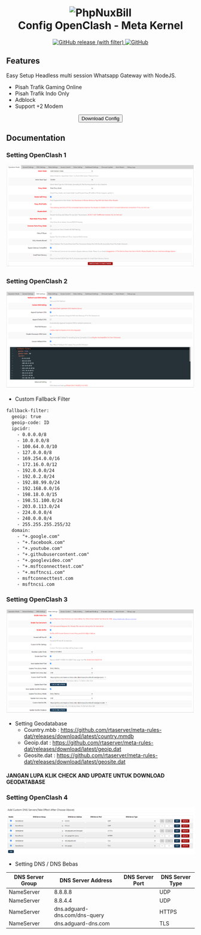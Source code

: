 <h1 align="center">
  <img src="https://raw.githubusercontent.com/MetaCubeX/Clash.Meta/Alpha/Meta.png" alt="PhpNuxBill" width="150">
  <br>Config OpenClash - Meta Kernel<br>
</h1>

<p align="center">
  <a href="https://github.com/rtaserver/Config-Open-ClashMeta/releases">
    <img alt="GitHub release (with filter)" src="https://img.shields.io/github/v/release/rtaserver/Config-Open-ClashMeta?label=Latest%20Release&labelColor=white">
  </a>
  <a href="https://github.com/rtaserver/Config-Open-ClashMeta/blob/main/LICENSE">
   <img alt="GitHub" src="https://img.shields.io/github/license/rtaserver/Config-Open-ClashMeta">
  </a>
</p>

## Features

Easy Setup Headless multi session Whatsapp Gateway with NodeJS.

- Pisah Trafik Gaming Online
- Pisah Trafik Indo Only
- Adblock
- Support +2 Modem

<p>

<p align="center">
  <a href="https://github.com/rtaserver/Config-Open-ClashMeta/releases">
    <button type="button" name="myButton">Download Config</button>
  </a>
</p>

## Documentation

### Setting OpenClash 1

![Img](image/image.png)

### Setting OpenClash 2

![img1](image/image-1.png)

- Custom Fallback Filter

```
fallback-filter:
  geoip: true
  geoip-code: ID
  ipcidr:
    - 0.0.0.0/8
    - 10.0.0.0/8
    - 100.64.0.0/10
    - 127.0.0.0/8
    - 169.254.0.0/16
    - 172.16.0.0/12
    - 192.0.0.0/24
    - 192.0.2.0/24
    - 192.88.99.0/24
    - 192.168.0.0/16
    - 198.18.0.0/15
    - 198.51.100.0/24
    - 203.0.113.0/24
    - 224.0.0.0/4
    - 240.0.0.0/4
    - 255.255.255.255/32
  domain:
    - "+.google.com"
    - "+.facebook.com"
    - "+.youtube.com"
    - "+.githubusercontent.com"
    - "+.googlevideo.com"
    - "+.msftconnecttest.com"
    - "+.msftncsi.com"
    - msftconnecttest.com
    - msftncsi.com
```

### Setting OpenClash 3

![img2](image/image-2.png)

- Setting Geodatabase
  - Country.mbb : https://github.com/rtaserver/meta-rules-dat/releases/download/latest/country.mmdb
  - Geoip.dat : https://github.com/rtaserver/meta-rules-dat/releases/download/latest/geoip.dat
  - Geosite.dat : https://github.com/rtaserver/meta-rules-dat/releases/download/latest/geosite.dat
#### JANGAN LUPA KLIK CHECK AND UPDATE UNTUK DOWNLOAD GEODATABASE

### Setting OpenClash 4

![img3](image/image-3.png)

- Setting DNS / DNS Bebas

| DNS Server Group | DNS Server Address            | DNS Server Port | DNS Server Type |
| ---------------- | ----------------------------- | --------------- | --------------- |
| NameServer       | 8.8.8.8                       |                 | UDP             |
| NameServer       | 8.8.4.4                       |                 | UDP             |
| NameServer       | dns.adguard-dns.com/dns-query |                 | HTTPS           |
| NameServer       | dns.adguard-dns.com           |                 | TLS             |
